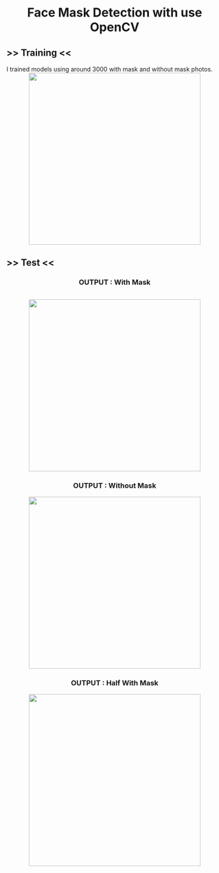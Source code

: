 <h1 align="center">Face Mask Detection with use OpenCV</h1>
<h2> >> Training << </h2>
I trained models using around 3000 with mask and without mask photos.
<div align="center"><img src="https://github.com/bertuginal/gif/blob/master/" width="400"></div>

<h2> >> Test << </h2>
<h3 align="center">OUTPUT : With Mask</h3>

##
<div align="center"><img src="https://github.com/bertuginal/gif/blob/master/" width="400"></div>
<h3 align="center">OUTPUT : Without Mask</h3>
<div align="center"><img src="https://github.com/bertuginal/gif/blob/master/" width="400"></div>
<h3 align="center">OUTPUT : Half With Mask</h3>
<div align="center"><img src="https://github.com/bertuginal/gif/blob/master/" width="400"></div>
